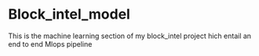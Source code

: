 # Block_intel_model
This is the machine learning section of my block_intel project hich entail an end to end Mlops pipeline
